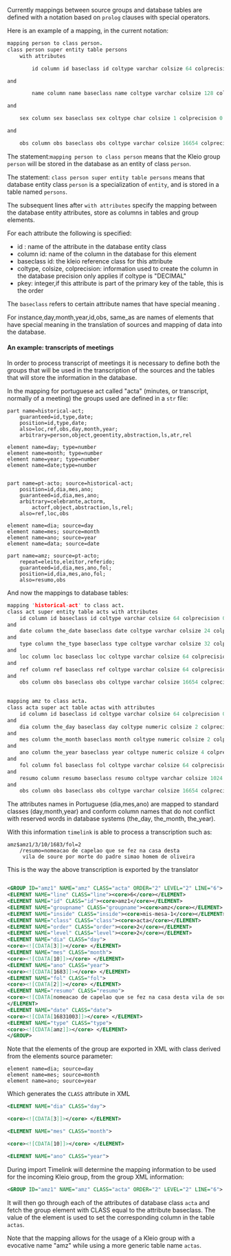  
Currently mappings between source groups and database tables are defined with a notation based on `prolog` clauses with special operators.

Here is an example of a mapping, in the current notation:

```prolog
mapping person to class person.
class person super entity table persons
	with attributes

		id column id baseclass id coltype varchar colsize 64 colprecision 0 pkey 1

and

		name column name baseclass name coltype varchar colsize 128 colprecision 0 pkey 0

and

	sex column sex baseclass sex coltype char colsize 1 colprecision 0 pkey 0

and

	obs column obs baseclass obs coltype varchar colsize 16654 colprecision 0 pkey 0 .
```
  

The statement:`mapping person to class person` 	means that the Kleio group `person` will be stored in the database as an entity of class `person`.

The statement: `class person super entity table persons` means that database entity class `person` is a specialization of `entity`, and is stored in a table named `persons`.


The subsequent lines after `with attributes` specify the mapping between the database entity attributes, store as columns in tables and group elements.

For each attribute the following is specified:
- id : name of the attribute in the database entity class
- column id: name of the column in the database for this element
- baseclass id: the kleio reference class for this attribute
- coltype, colsize, colprecision: information used to create the column in the database
precision only applies if coltype is "DECIMAL"
- pkey: integer,if this attribute is part of the primary key of the table, this is the order

  
The `baseclass` refers to certain attribute names that have special meaning .

For instance,day,month,year,id,obs, same_as are names of elements that have special meaning in the translation of sources and mapping of data into the database.

#### An example: transcripts of meetings

In order to process transcript of meetings it is necessary to define both the groups  that will be used in the transcription of the sources and the tables that will store the information in the database.

In the mapping for portuguese act called "acta" (minutes, or transcript, normally of a meeting) the groups used are defined in a `str` file:


```kleio-structure
part name=historical-act;
	guaranteed=id,type,date;
	position=id,type,date;
	also=loc,ref,obs,day,month,year;
	arbitrary=person,object,geoentity,abstraction,ls,atr,rel

element name=day; type=number
element name=month; type=number
element name=year; type=number
element name=date;type=number


part name=pt-acto; source=historical-act;
	position=id,dia,mes,ano;
	guaranteed=id,dia,mes,ano;
	arbitrary=celebrante,actorm,
		actorf,object,abstraction,ls,rel;
	also=ref,loc,obs

element name=dia; source=day
element name=mes; source=month
element name=ano; source=year
element name=data; source=date

part name=amz; source=pt-acto;
	repeat=eleito,eleitor,referido;
	guaranteed=id,dia,mes,ano,fol;
	position=id,dia,mes,ano,fol;
	also=resumo,obs

```

And now the mappings to database tables:

```prolog
mapping 'historical-act' to class act.
class act super entity table acts with attributes
	id column id baseclass id coltype varchar colsize 64 colprecision 0 pkey 1
and
	date column the_date baseclass date coltype varchar colsize 24 colprecision 0 pkey 0
and
	type column the_type baseclass type coltype varchar colsize 32 colprecision 0 pkey 0
and
	loc column loc baseclass loc coltype varchar colsize 64 colprecision 0 pkey 0
and
	ref column ref baseclass ref coltype varchar colsize 64 colprecision 0 pkey 0
and
	obs column obs baseclass obs coltype varchar colsize 16654 colprecision 0 pkey 0 .

  
mapping amz to class acta.
class acta super act table actas with attributes
	id column id baseclass id coltype varchar colsize 64 colprecision 0 pkey 1
and
	dia column the_day baseclass day coltype numeric colsize 2 colprecision 0 pkey 0
and
	mes column the_month baseclass month coltype numeric colsize 2 colprecision 0 pkey 0
and
	ano column the_year baseclass year coltype numeric colsize 4 colprecision 0 pkey 0
and
	fol column fol baseclass fol coltype varchar colsize 64 colprecision 0 pkey 0
and
	resumo column resumo baseclass resumo coltype varchar colsize 1024 colprecision 0 pkey 0
and
	obs column obs baseclass obs coltype varchar colsize 16654 colprecision 0 pkey 0 .
```


The attributes names in Portuguese (dia,mes,ano) are mapped to standard classes (day,month,year) and conform column names that do not conflict with reserved words in database systems (the_day, the_month, the_year).

With this information `timelink` is able to process a transcription such as:
```kleio
amz$amz1/3/10/1683/fol=2
	/resumo=nomeacao de capelao que se fez na casa desta
	 vila de soure por morte do padre simao homem de oliveira
```

  
This is the way the above transcription is exported by the translator
```xml

<GROUP ID="amz1" NAME="amz" CLASS="acta" ORDER="2" LEVEL="2" LINE="6">
<ELEMENT NAME="line" CLASS="line"><core>6</core></ELEMENT>
<ELEMENT NAME="id" CLASS="id"><core>amz1</core></ELEMENT>
<ELEMENT NAME="groupname" CLASS="groupname"><core>amz</core></ELEMENT>
<ELEMENT NAME="inside" CLASS="inside"><core>mis-mesa-1</core></ELEMENT>
<ELEMENT NAME="class" CLASS="class"><core>acta</core></ELEMENT>
<ELEMENT NAME="order" CLASS="order"><core>2</core></ELEMENT>
<ELEMENT NAME="level" CLASS="level"><core>2</core></ELEMENT>
<ELEMENT NAME="dia" CLASS="day">
<core><![CDATA[3]]></core> </ELEMENT>
<ELEMENT NAME="mes" CLASS="month">
<core><![CDATA[10]]></core> </ELEMENT>
<ELEMENT NAME="ano" CLASS="year">
<core><![CDATA[1683]]></core> </ELEMENT>
<ELEMENT NAME="fol" CLASS="fol">
<core><![CDATA[2]]></core> </ELEMENT>
<ELEMENT NAME="resumo" CLASS="resumo">
<core><![CDATA[nomeacao de capelao que se fez na casa desta vila de soure por morte do padre simao homem de oliveira]]></core>
</ELEMENT>
<ELEMENT NAME="date" CLASS="date">
<core><![CDATA[16831003]]></core> </ELEMENT>
<ELEMENT NAME="type" CLASS="type">
<core><![CDATA[amz]]></core> </ELEMENT>
</GROUP>
```


Note that the elements of the group are exported in XML with class derived from the elements source parameter:

```
element name=dia; source=day
element name=mes; source=month
element name=ano; source=year
```
  

Which generates the `CLASS` attribute in XML
```xml
<ELEMENT NAME="dia" CLASS="day">

<core><![CDATA[3]]></core> </ELEMENT>

<ELEMENT NAME="mes" CLASS="month">

<core><![CDATA[10]]></core> </ELEMENT>

<ELEMENT NAME="ano" CLASS="year">
```

  
During import Timelink will determine the mapping information to be used for the incoming Kleio group, from the group XML information:

```xml
<GROUP ID="amz1" NAME="amz" CLASS="acta" ORDER="2" LEVEL="2" LINE="6">
```
  
  
It will then go through each of the attributes of database class `acta` and fetch the group element with CLASS equal to the attribute baseclass. The value of the element is used to set the corresponding column in the table `actas`.


Note that the mapping allows for the usage of a Kleio group with a evocative name "amz" while using a more generic table name `actas`.
